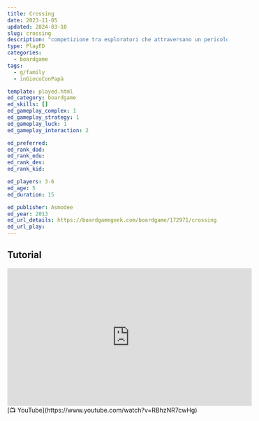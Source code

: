 ```yaml
---
title: Crossing
date: 2023-11-05
updated: 2024-03-10
slug: crossing
description: "competizione tra esploratori che attraversano un pericoloso labirinto sotterraneo per recuperare tesori"
type: PlayED
categories:
  - boardgame
tags:
  - g/family
  - inGiocoConPapà

template: played.html
ed_category: boardgame
ed_skills: []
ed_gameplay_complex: 1
ed_gameplay_strategy: 1
ed_gameplay_luck: 1
ed_gameplay_interaction: 2

ed_preferred: 
ed_rank_dad: 
ed_rank_edu: 
ed_rank_dev: 
ed_rank_kid: 

ed_players: 3-6
ed_age: 5
ed_duration: 15

ed_publisher: Asmodee
ed_year: 2013
ed_url_details: https://boardgamegeek.com/boardgame/172971/crossing
ed_url_play: 
---
```


## Tutorial

<iframe width="560" height="315" src="https://www.youtube-nocookie.com/embed/RBhzNR7cwHg?si=2vAf_vZ-UoWaK-ma" title="YouTube video player" frameborder="0" allow="accelerometer; autoplay; clipboard-write; encrypted-media; gyroscope; picture-in-picture; web-share" allowfullscreen></iframe>
[📺 YouTube](https://www.youtube.com/watch?v=RBhzNR7cwHg)

